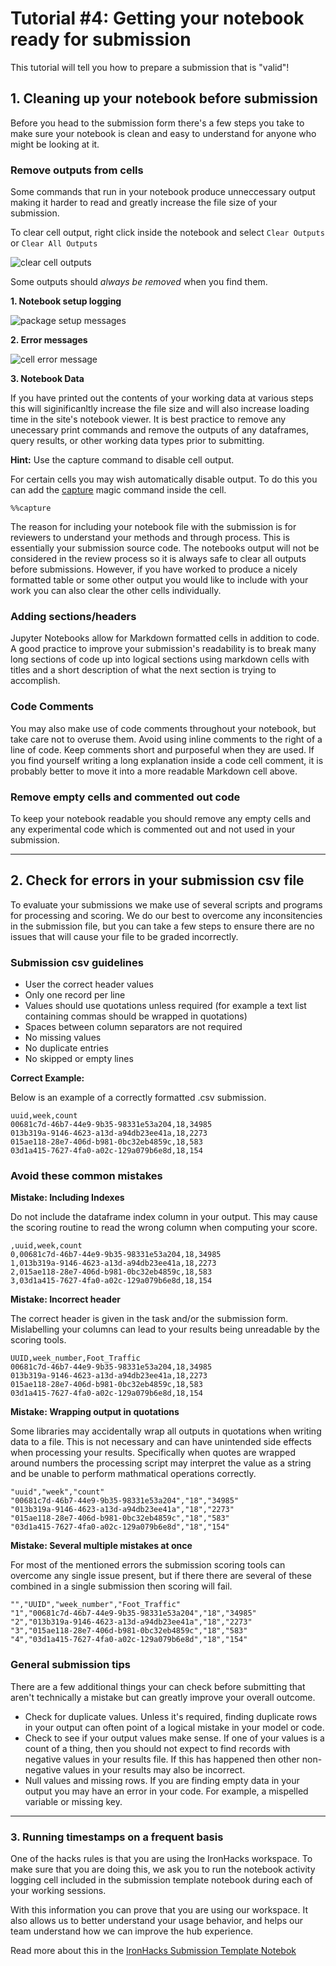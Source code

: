 # Tutorial #4: Getting your notebook ready for submission

This tutorial will tell you how to prepare a submission that is "valid"! 

## 1. Cleaning up your notebook before submission

Before you head to the submission form there's a few steps you take to make sure your notebook is clean and easy to understand for anyone who might be looking at it.

### Remove outputs from cells

Some commands that run in your notebook produce unneccessary output making it harder to read and greatly increase the file size of your submission.

To clear cell output, right click inside the notebook and select `Clear Outputs` or `Clear All Outputs`

![clear cell outputs](https://i.imgur.com/hXNEl15.png)

Some outputs should *always be removed* when you find them.

__1. Notebook setup logging__

![package setup messages](https://i.imgur.com/8bDzUZ8.png)

__2. Error messages__

![cell error message](https://i.imgur.com/tzVcoy5.png)

__3. Notebook Data__

If you have printed out the contents of your working data at various steps this will siginificanltly increase the file size and will also increase loading time in the site's notebook viewer. It is best practice to remove any unecessary print commands and remove the outputs of any dataframes, query results, or other working data types prior to submitting.

__Hint:__ Use the capture command to disable cell output.

For certain cells you may wish automatically disable output. To do this you can add the [capture](https://ipython.readthedocs.io/en/stable/interactive/magics.html#cellmagic-capture) magic command inside the cell.

```
%%capture
```

The reason for including your notebook file with the submission is for reviewers to understand your methods and through process. This is essentially your submission source code. The notebooks output will not be considered in the review process so it is always safe to clear all outputs before submissions. However, if you have worked to produce a nicely formatted table or some other output you would like to include with your work you can also clear the other cells individually.


### Adding sections/headers

Jupyter Notebooks allow for Markdown formatted cells in addition to code. A good practice to improve your submission's readability is to break many long sections of code up into logical sections using markdown cells with titles and a short description of what the next section is trying to accomplish.

### Code Comments

You may also make use of code comments throughout your notebook, but take care not to overuse them. Avoid using inline comments to the right of a line of code. Keep comments short and purposeful when they are used. If you find yourself writing a long explanation inside a code cell comment, it is probably better to move it into a more readable Markdown cell above.

### Remove empty cells and commented out code 

To keep your notebook readable you should remove any empty cells and any experimental code which is commented out and not used in your submission.

--- 

## 2. Check for errors in your submission csv file

To evaluate your submissions we make use of several scripts and programs for processing and scoring. We do our best to overcome any inconsitencies in the submission file, but you can take a few steps to ensure there are no issues that will cause your file to be graded incorrectly.

### Submission csv guidelines

- User the correct header values
- Only one record per line
- Values should use quotations unless required (for example a text list containing commas should be wrapped in quotations)
- Spaces between column separators are not required
- No missing values 
- No duplicate entries 
- No skipped or empty lines

__Correct Example:__

Below is an example of a correctly formatted .csv submission.

```
uuid,week,count
00681c7d-46b7-44e9-9b35-98331e53a204,18,34985
013b319a-9146-4623-a13d-a94db23ee41a,18,2273
015ae118-28e7-406d-b981-0bc32eb4859c,18,583
03d1a415-7627-4fa0-a02c-129a079b6e8d,18,154
```

### Avoid these common mistakes

__Mistake: Including Indexes__

Do not include the dataframe index column in your output. This may cause the scoring routine to read the wrong column when computing your score.

```
,uuid,week,count
0,00681c7d-46b7-44e9-9b35-98331e53a204,18,34985
1,013b319a-9146-4623-a13d-a94db23ee41a,18,2273
2,015ae118-28e7-406d-b981-0bc32eb4859c,18,583
3,03d1a415-7627-4fa0-a02c-129a079b6e8d,18,154
```

__Mistake: Incorrect header__

The correct header is given in the task and/or the submission form. Mislabelling your columns can lead to your results being unreadable by the scoring tools.

```
UUID,week_number,Foot_Traffic
00681c7d-46b7-44e9-9b35-98331e53a204,18,34985
013b319a-9146-4623-a13d-a94db23ee41a,18,2273
015ae118-28e7-406d-b981-0bc32eb4859c,18,583
03d1a415-7627-4fa0-a02c-129a079b6e8d,18,154
```

__Mistake: Wrapping output in quotations__

Some libraries may accidentally wrap all outputs in quotations when writing data to a file. This is not necessary and can have unintended side effects when processing your results. Specifically when quotes are wrapped around numbers the processing script may interpret the value as a string and be unable to perform mathmatical operations correctly.

```
"uuid","week","count"
"00681c7d-46b7-44e9-9b35-98331e53a204","18","34985"
"013b319a-9146-4623-a13d-a94db23ee41a","18","2273"
"015ae118-28e7-406d-b981-0bc32eb4859c","18","583"
"03d1a415-7627-4fa0-a02c-129a079b6e8d","18","154"
```

__Mistake: Several multiple mistakes at once__

For most of the mentioned errors the submission scoring tools can overcome any single issue present, but if there there are several of these combined in a single submission then scoring will fail.

```
"","UUID","week_number","Foot_Traffic"
"1","00681c7d-46b7-44e9-9b35-98331e53a204","18","34985"
"2","013b319a-9146-4623-a13d-a94db23ee41a","18","2273"
"3","015ae118-28e7-406d-b981-0bc32eb4859c","18","583"
"4","03d1a415-7627-4fa0-a02c-129a079b6e8d","18","154"
```

### General submission tips

There are a few additional things your can check before submitting that aren't technically a mistake but can greatly improve your overall outcome.

- Check for duplicate values. Unless it's required, finding duplicate rows in your output can often point of a logical mistake in your model or code.
- Check to see if your output values make sense. If one of your values is a count of a thing, then you should not expect to find records with negative values in your results file. If this has happened then other non-negative values in your results may also be incorrect.
- Null values and missing rows. If you are finding empty data in your output you may have an error in your code. For example, a mispelled variable or missing key.

---

 ### 3. Running timestamps on a frequent basis
 
One of the hacks rules is that you are using the IronHacks workspace. To make sure that you are doing this, we ask you to run the notebook activity logging cell included in the submission template notebook during each of your working sessions. 

With this information you can prove that you are using our workspace. It also allows us to better understand your usage behavior, and helps our team understand how we can improve the hub experience. 

Read more about this in the [IronHacks Submission Template Notebok](https://github.com/ironhacks/Tutorials-COVID-19/blob/master/tutorials-fall-2020/python/ironhacks_submission_template.ipynb)
